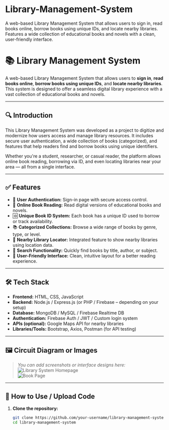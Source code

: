 # Library-Management-System
 A web-based Library Management System that allows users to sign in, read books online, borrow books using unique IDs, and locate nearby libraries. Features a wide collection of educational books and novels with a clean, user-friendly interface.
# 📚 Library Management System

A web-based Library Management System that allows users to **sign in**, **read books online**, **borrow books using unique IDs**, and **locate nearby libraries**. This system is designed to offer a seamless digital library experience with a vast collection of educational books and novels.

---

## 🔍 Introduction

This Library Management System was developed as a project to digitize and modernize how users access and manage library resources. It includes secure user authentication, a wide collection of books (categorized), and features that help readers find and borrow books using unique identifiers.

Whether you're a student, researcher, or casual reader, the platform allows online book reading, borrowing via ID, and even locating libraries near your area — all from a single interface.

---

## ✅ Features

- 🔐 **User Authentication:** Sign-in page with secure access control.
- 📖 **Online Book Reading:** Read digital versions of educational books and novels.
- 🆔 **Unique Book ID System:** Each book has a unique ID used to borrow or track availability.
- 📚 **Categorized Collections:** Browse a wide range of books by genre, type, or level.
- 📍 **Nearby Library Locator:** Integrated feature to show nearby libraries using location data.
- 🔎 **Search Functionality:** Quickly find books by title, author, or subject.
- 🎨 **User-Friendly Interface:** Clean, intuitive layout for a better reading experience.

---

## 🛠 Tech Stack

- **Frontend:** HTML, CSS, JavaScript
- **Backend:** Node.js / Express.js (or PHP / Firebase – depending on your setup)
- **Database:** MongoDB / MySQL / Firebase Realtime DB
- **Authentication:** Firebase Auth / JWT / Custom login system
- **APIs (optional):** Google Maps API for nearby libraries
- **Libraries/Tools:** Bootstrap, Axios, Postman (for API testing)

---

## 🖼 Circuit Diagram or Images

> _You can add screenshots or interface designs here:_  
> ![Library System Homepage](images/homepage.png)  
> ![Book Page](images/book_page.png)

---

## 🚀 How to Use / Upload Code

1. **Clone the repository:**
   ```bash
   git clone https://github.com/your-username/library-management-system.git
   cd library-management-system
